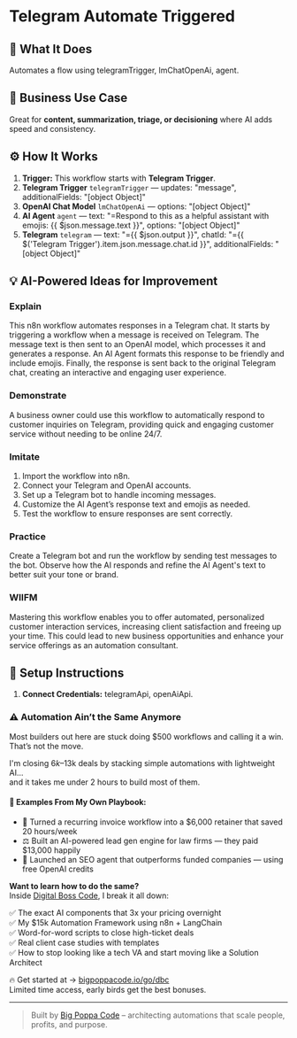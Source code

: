# Telegram Automate Triggered
## 🚀 What It Does
Automates a flow using telegramTrigger, lmChatOpenAi, agent.

## 💼 Business Use Case
Great for **content, summarization, triage, or decisioning** where AI adds speed and consistency.

## ⚙️ How It Works
1. **Trigger:** This workflow starts with **Telegram Trigger**.
2. **Telegram Trigger** `telegramTrigger` — updates: "message", additionalFields: "[object Object]"
3. **OpenAI Chat Model** `lmChatOpenAi` — options: "[object Object]"
4. **AI Agent** `agent` — text: "=Respond to this as a helpful assistant with emojis: {{ $json.message.text }}", options: "[object Object]"
5. **Telegram** `telegram` — text: "={{ $json.output }}", chatId: "={{ $('Telegram Trigger').item.json.message.chat.id }}", additionalFields: "[object Object]"

## 💡 AI-Powered Ideas for Improvement
### Explain
This n8n workflow automates responses in a Telegram chat. It starts by triggering a workflow when a message is received on Telegram. The message text is then sent to an OpenAI model, which processes it and generates a response. An AI Agent formats this response to be friendly and include emojis. Finally, the response is sent back to the original Telegram chat, creating an interactive and engaging user experience.

### Demonstrate
A business owner could use this workflow to automatically respond to customer inquiries on Telegram, providing quick and engaging customer service without needing to be online 24/7.

### Imitate
1. Import the workflow into n8n.
2. Connect your Telegram and OpenAI accounts.
3. Set up a Telegram bot to handle incoming messages.
4. Customize the AI Agent’s response text and emojis as needed.
5. Test the workflow to ensure responses are sent correctly.

### Practice
Create a Telegram bot and run the workflow by sending test messages to the bot. Observe how the AI responds and refine the AI Agent's text to better suit your tone or brand.

### WIIFM
Mastering this workflow enables you to offer automated, personalized customer interaction services, increasing client satisfaction and freeing up your time. This could lead to new business opportunities and enhance your service offerings as an automation consultant.

## 🔧 Setup Instructions
1. **Connect Credentials:** telegramApi, openAiApi.

### ⚠️ Automation Ain’t the Same Anymore

Most builders out here are stuck doing $500 workflows and calling it a win.  
That’s not the move.  

I'm closing $6k–$13k deals by stacking simple automations with lightweight AI...  
and it takes me under 2 hours to build most of them.

#### 🧠 Examples From My Own Playbook:
- 🔁 Turned a recurring invoice workflow into a $6,000 retainer that saved 20 hours/week  
- ⚖️ Built an AI-powered lead gen engine for law firms — they paid $13,000 happily  
- 🚀 Launched an SEO agent that outperforms funded companies — using free OpenAI credits  

**Want to learn how to do the same?**  
Inside [Digital Boss Code](https://bigpoppacode.io/go/dbc), I break it all down:

✅ The exact AI components that 3x your pricing overnight  
✅ My $15k Automation Framework using n8n + LangChain  
✅ Word-for-word scripts to close high-ticket deals  
✅ Real client case studies with templates  
✅ How to stop looking like a tech VA and start moving like a Solution Architect  

🔥 Get started at → [bigpoppacode.io/go/dbc](https://bigpoppacode.io/go/dbc)  
Limited time access, early birds get the best bonuses.

---
> Built by [Big Poppa Code](https://bigpoppacode.io) – architecting automations that scale people, profits, and purpose.

